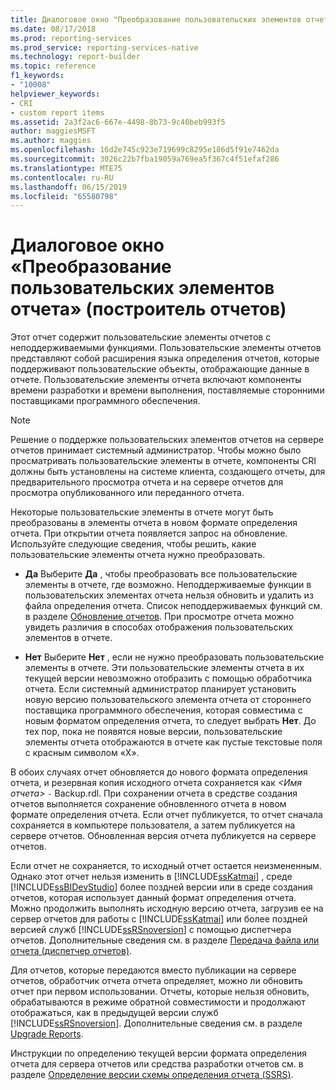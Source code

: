 ```yaml
---
title: Диалоговое окно "Преобразование пользовательских элементов отчета" (построитель отчетов) | Документы Майкрософт
ms.date: 08/17/2018
ms.prod: reporting-services
ms.prod_service: reporting-services-native
ms.technology: report-builder
ms.topic: reference
f1_keywords:
- "10008"
helpviewer_keywords:
- CRI
- custom report items
ms.assetid: 2a3f2ac6-667e-4498-8b73-9c40beb993f5
author: maggiesMSFT
ms.author: maggies
ms.openlocfilehash: 16d2e745c923e719699c8295e186d5f91e7462da
ms.sourcegitcommit: 3026c22b7fba19059a769ea5f367c4f51efaf286
ms.translationtype: MTE75
ms.contentlocale: ru-RU
ms.lasthandoff: 06/15/2019
ms.locfileid: "65580798"
---
```

# <a name="convert-cri-dialog-box-report-builder"></a>Диалоговое окно «Преобразование пользовательских элементов отчета» (построитель отчетов)

  Этот отчет содержит пользовательские элементы отчетов с неподдерживаемыми функциями. Пользовательские элементы отчетов представляют собой расширения языка определения отчетов, которые поддерживают пользовательские объекты, отображающие данные в отчете. Пользовательские элементы отчета включают компоненты времени разработки и времени выполнения, поставляемые сторонними поставщиками программного обеспечения.  
  
> [!NOTE]  
>  Решение о поддержке пользовательских элементов отчетов на сервере отчетов принимает системный администратор. Чтобы можно было просматривать пользовательские элементы в отчете, компоненты CRI должны быть установлены на системе клиента, создающего отчеты, для предварительного просмотра отчета и на сервере отчетов для просмотра опубликованного или переданного отчета.  
  
 Некоторые пользовательские элементы в отчете могут быть преобразованы в элементы отчета в новом формате определения отчета. При открытии отчета появляется запрос на обновление. Используйте следующие сведения, чтобы решить, какие пользовательские элементы отчета нужно преобразовать.  
  
-   **Да** Выберите **Да** , чтобы преобразовать все пользовательские элементы в отчете, где возможно. Неподдерживаемые функции в пользовательских элементах отчета нельзя обновить и удалить из файла определения отчета. Список неподдерживаемых функций см. в разделе [Обновление отчетов](../../reporting-services/install-windows/upgrade-reports.md). При просмотре отчета можно увидеть различия в способах отображения пользовательских элементов в отчете.  
  
-   **Нет** Выберите **Нет** , если не нужно преобразовать пользовательские элементы в отчете. Эти пользовательские элементы отчета в их текущей версии невозможно отобразить с помощью обработчика отчета. Если системный администратор планирует установить новую версию пользовательского элемента отчета от стороннего поставщика программного обеспечения, которая совместима с новым форматом определения отчета, то следует выбрать **Нет**. До тех пор, пока не появятся новые версии, пользовательские элементы отчета отображаются в отчете как пустые текстовые поля с красным символом «X».  
  
 В обоих случаях отчет обновляется до нового формата определения отчета, и резервная копия исходного отчета сохраняется как *\<Имя отчета>* `-` Backup.rdl. При сохранении отчета в средстве создания отчетов выполняется сохранение обновленного отчета в новом формате определения отчета. Если отчет публикуется, то отчет сначала сохраняется в компьютере пользователя, а затем публикуется на сервере отчетов. Обновленная версия отчета публикуется на сервере отчетов.  
  
 Если отчет не сохраняется, то исходный отчет остается неизмененным. Однако этот отчет нельзя изменить в [!INCLUDE[ssKatmai](../../includes/sskatmai-md.md)] , среде [!INCLUDE[ssBIDevStudio](../../includes/ssbidevstudio-md.md)] более поздней версии или в среде создания отчетов, которая использует данный формат определения отчета. Можно продолжить выполнять исходную версию отчета, загрузив ее на сервер отчетов для работы с [!INCLUDE[ssKatmai](../../includes/sskatmai-md.md)] или более поздней версией служб [!INCLUDE[ssRSnoversion](../../includes/ssrsnoversion-md.md)] с помощью диспетчера отчетов. Дополнительные сведения см. в разделе [Передача файла или отчета (диспетчер отчетов)](../../reporting-services/reports/upload-a-file-or-report-report-manager.md).  
  
 Для отчетов, которые передаются вместо публикации на сервере отчетов, обработчик отчета отчета определяет, можно ли обновить отчет при первом использовании. Отчеты, которые нельзя обновить, обрабатываются в режиме обратной совместимости и продолжают отображаться, как в предыдущей версии служб [!INCLUDE[ssRSnoversion](../../includes/ssrsnoversion-md.md)]. Дополнительные сведения см. в разделе [Upgrade Reports](../../reporting-services/install-windows/upgrade-reports.md).  
  
 Инструкции по определению текущей версии формата определения отчета для сервера отчетов или средства разработки отчетов см. в разделе [Определение версии схемы определения отчета (SSRS)](../../reporting-services/reports/find-the-report-definition-schema-version-ssrs.md).  

  
  
